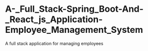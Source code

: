 # A-_Full_Stack-Spring_Boot-And-_React_js_Application-Employee_Management_System
A full stack application for managing employees
